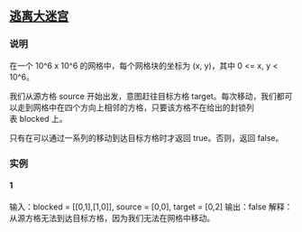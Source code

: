 ## [逃离大迷宫](https://leetcode-cn.com/problems/escape-a-large-maze/)
### 说明

在一个 10^6 x 10^6 的网格中，每个网格块的坐标为 (x, y)，其中 0 <= x, y < 10^6。

我们从源方格 source 开始出发，意图赶往目标方格 target。每次移动，我们都可以走到网格中在四个方向上相邻的方格，只要该方格不在给出的封锁列表 blocked 上。

只有在可以通过一系列的移动到达目标方格时才返回 true。否则，返回 false。

### 实例
#### 1

输入：blocked = [[0,1],[1,0]], source = [0,0], target = [0,2]
输出：false
解释：
从源方格无法到达目标方格，因为我们无法在网格中移动。
